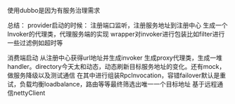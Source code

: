 使用dubbo是因为有服务治理需求


总结：
provider启动的时候：
注册端口监听，注册服务地址到注册中心
生成一个Invoker的代理类，代理服务端的实现
wrapper对invoker进行包装比如filter进行一些过滤例如超时等

消费端启动
从注册中心获得url地址并生成invoker
生成proxy代理类，生成一堆handler。directory今天太和动态，动态刷新目标服务地址的变化。还有mock，做服务降级以及测试通信
在其中进行组装RpcInvocation，容错failover默认是重试，负载均衡loadbalance，路由等等最终筛选出唯一一个目标地址
基于远程通信nettyClient
